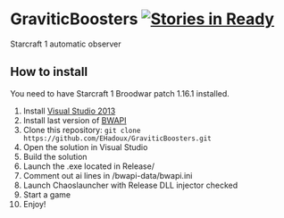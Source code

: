 # GraviticBoosters [![Stories in Ready](https://badge.waffle.io/EHadoux/GraviticBoosters.svg?label=ready&title=Ready)](http://waffle.io/EHadoux/GraviticBoosters)
Starcraft 1 automatic observer

## How to install
You need to have Starcraft 1 Broodwar patch 1.16.1 installed.

1. Install [Visual Studio 2013](https://www.visualstudio.com)
2. Install last version of [BWAPI](https://github.com/bwapi/bwapi/releases)
3. Clone this repository: ```git clone https://github.com/EHadoux/GraviticBoosters.git```
4. Open the solution in Visual Studio
5. Build the solution
6. Launch the .exe located in Release/
7. Comment out ai lines in <starcraft>/bwapi-data/bwapi.ini
8. Launch Chaoslauncher with Release DLL injector checked
9. Start a game 
10. Enjoy!
